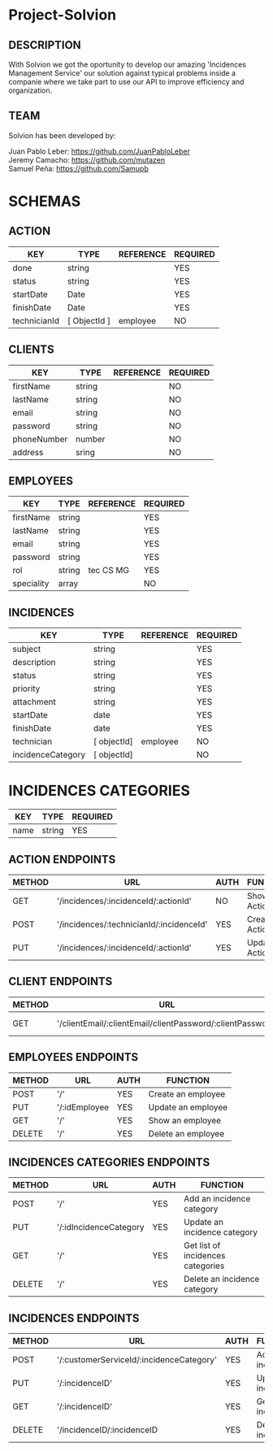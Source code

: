 # Project-Solvion

## DESCRIPTION
With Solvion we got the oportunity to develop our amazing 'Incidences Management Service' our solution against typical problems
inside a companie where we take part to use our API to improve efficiency and organization.
## TEAM

Solvion has been developed by:

Juan Pablo Leber: https://github.com/JuanPabloLeber<br/>
Jeremy Camacho: https://github.com/mutazen<br/>
Samuel Peña: https://github.com/Samupb<br/>

# SCHEMAS

## ACTION

| KEY          | TYPE         | REFERENCE | REQUIRED |
|--------------|--------------|-----------|----------|
| done         | string       |           | YES      |
| status       | string       |           | YES      |
| startDate    | Date         |           | YES      |
| finishDate   | Date         |           | YES      |
| technicianId | [ ObjectId ] | employee  | NO       |

## CLIENTS

| KEY         | TYPE         | REFERENCE | REQUIRED |      
|-------------|--------------|-----------|----------|
| firstName   | string       |           | NO       |
| lastName    | string       |           | NO       |
| email       | string       |           | NO       |
| password    | string       |           | NO       |
| phoneNumber | number       |           | NO       |
| address     | sring        |           | NO       |

## EMPLOYEES

| KEY         | TYPE         | REFERENCE | REQUIRED  |
|-------------|--------------|-----------|-----------|
| firstName   | string       |           | YES       |
| lastName    | string       |           | YES       |
| email       | string       |           | YES       |
| password    | string       |           | YES       |
| rol         | string       | tec CS MG | YES       |
| speciality  | array        |           | NO        |

## INCIDENCES

| KEY                | TYPE         | REFERENCE | REQUIRED  |
|--------------------|--------------|-----------|-----------|
| subject            | string       |           | YES       |
| description        | string       |           | YES       |
| status             | string       |           | YES       |
| priority           | string       |           | YES       |
| attachment         | string       |           | YES       |
| startDate          | date         |           | YES       |
| finishDate         | date         |           | YES       |
| technician         | [ objectId]  | employee  | NO        |
| incidenceCategory  | [ objectId]  |           | NO        |


# INCIDENCES CATEGORIES

| KEY    | TYPE   | REQUIRED |
|--------|--------|----------|
| name   | string | YES      |

## ACTION ENDPOINTS

| METHOD | URL                                       | AUTH | FUNCTION             |
|--------|-------------------------------------------|------|----------------------|
| GET    | '/incidences/:incidenceId/:actionId'      | NO   | Show an Action       | 
| POST   | '/incidences/:technicianId/:incidenceId'  | YES  | Create an Action     |
| PUT    | '/incidences/:incidenceId/:actionId'      | YES  | Update an Action     |

## CLIENT ENDPOINTS

| METHOD | URL                                                            | AUTH | FUNCTION                    |
|--------|----------------------------------------------------------------|------|-----------------------------|
| GET    | '/clientEmail/:clientEmail/clientPassword/:clientPassword'     | NO   | Get clients list            |

## EMPLOYEES ENDPOINTS

| METHOD | URL           | AUTH | FUNCTION           |
|--------|---------------|------|--------------------|
| POST   | '/'           | YES  | Create an employee |
| PUT    | '/:idEmployee | YES  | Update an employee |
| GET    | '/'           | YES  | Show an employee   |
| DELETE | '/'           | YES  | Delete an employee |

## INCIDENCES CATEGORIES ENDPOINTS

| METHOD | URL                    | AUTH | FUNCTION                          |
|--------|---------------         |------|-----------------------------------|
| POST   | '/'                    | YES  | Add an incidence category         |
| PUT    | '/:idIncidenceCategory | YES  | Update an incidence category      |
| GET    | '/'                    | YES  | Get list of incidences categories |
| DELETE | '/'                    | YES  | Delete an incidence category      |

## INCIDENCES ENDPOINTS

| METHOD | URL                                          | AUTH | FUNCTION                |
|--------|----------------------------------------------|------|-------------------------|
| POST   | '/:customerServiceId/:incidenceCategory'     | YES  | Add an incidence        |
| PUT    | '/:incidenceID'                              | YES  | Update an incidence     |
| GET    | '/:incidenceID'                              | YES  | Get list of incidences  |
| DELETE | '/incidenceID/:incidenceID                   | YES  | Delete an incidence     |
